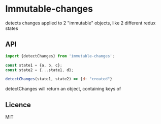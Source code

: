 # Immutable-changes

detects changes applied to 2 "immutable" objects, like 2 different redux states

## API
```js
import {detectChanges} from 'immutable-changes';

const state1 = {a, b, c};
const state2 = {...state1, d};

detectChanges(state1, state2) => {d: "created"}
```

detectChanges will return an object, containing keys of

## Licence
MIT

